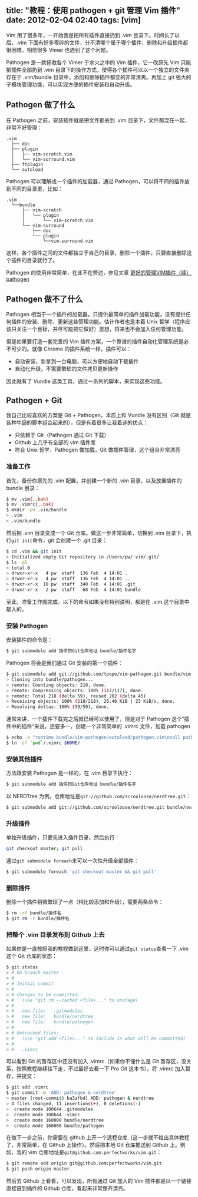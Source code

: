 title: "教程：使用 pathogen + git 管理 Vim 插件"
date: 2012-02-04 02:40
tags: [vim]
---

Vim 用了很多年，一开始我是把所有插件直接扔到 .vim 目录下。时间长了以后，.vim 下面有好多零碎的文件，分不清哪个属于哪个插件，删除和升级插件都很困难。相信很多 Vimer 也遇到了这个问题。

Pathogen 是一款拯救各个 Vimer 于水火之中的 Vim 插件，它一改原先 Vim 只能把插件全部扔到 .vim 目录下的操作方式，使得各个插件可以以一个独立的文件夹存在于 .vim/bundle 目录中，添加和删除插件都变的非常清爽。再加上 git 强大的子模块管理功能，可以实现方便的插件安装和自动升级。

## Pathogen 做了什么

在 Pathogen 之前，安装插件就是把文件都丢到 .vim 目录下，文件都混在一起，非常不好管理：

    .vim
      ├── doc
      ├── plugin
      │   ├── vim-scratch.vim
      │   └── vim-surround.vim
      ├── ftplugin
      └── autoload

Pathogen 可以理解成一个插件的加载器，通过 Pathogen，可以将不同的插件放到不同的目录里，比如：

    .vim
      └──bundle
          ├── vim-scratch
          │   └── plugin
          │       └── vim-scratch.vim
          └── vim-surround
              ├── doc
              └── plugin
                  └──vim-surround.vim

这样，各个插件之间的文件都独立于自己的目录，删除一个插件，只要直接删除这个插件的目录就行了。

Pathogen 的使用非常简单，在此不在赘述，参见文章 [更好的管理VIM插件（续） pathogen](http://blog.syndim.org/2011/08/13/vim-pathogen/)

## Pathogen 做不了什么

Pathogen 相当于一个插件的加载器，只提供最简单的插件加载功能，没有提供任何插件的安装、删除、更新这些管理功能。估计作者也是本着 Unix 哲学（程序应该只关注一个目标，并尽可能把它做好）思想，将来也不会加入任何管理功能。

但是如果要打造一套完善的 Vim 插件方案，一个靠谱的插件自动化管理系统是必不可少的。就像 Chrome 的插件系统一样，插件可以：

* 自动安装，新拿到一台电脑，可以方便地自动下载插件
* 自动化升级，不需要繁琐的文件拷贝更新操作

因此就有了 Vundle 这类工具，通过一系列的脚本，来实现这些功能。

## Pathogen + Git

我自己比较喜欢的方案是 Git + Pathogen，本质上和 Vundle 没有区别（Git 就是各种牛逼的脚本组合起来的），但是有着很多让我着迷的优点：

* 只依赖于 Git（Pathogen 通过 Git 下载）
* Github 上几乎有全部的 vim 插件库
* 符合 Unix 哲学，Pathogen 做加载，Git 做插件管理，这个组合非常漂亮

### 准备工作

首先，备份你原先的 .vim 配置，并创建一个新的 .vim 目录，以及放置插件的 bundle 目录：

``` bash
$ mv .vim{,.bak}
$ mv .vimrc{,.bak}
$ mkdir -pv .vim/bundle
> .vim
> .vim/bundle
```

然后把 .vim 目录变成一个 Git 仓库。做这一步非常简单，切换到 .vim 目录下，执行``git init``命令，git 会创建一个 .git 目录：

``` bash
$ cd .vim && git init
> Initialized empty Git repository in /Users/pw/.vim/.git/
$ ls -al
> total 0
> drwxr-xr-x   4 pw  staff  136 Feb  4 14:01 .
> drwxr-xr-x   4 pw  staff  136 Feb  4 14:01 ..
> drwxr-xr-x  10 pw  staff  340 Feb  4 14:01 .git
> drwxr-xr-x   2 pw  staff   68 Feb  4 14:01 bundle
```

至此，准备工作就完成。以下的命令如果没有特别说明，都是在 .vim 这个目录中敲入的。

### 安装 Pathogen

安装插件的命令是：

``` bash
$ git submodule add 插件的Git仓库地址 bundle/插件名字
```

Pathogen 将会是我们通过 Git 安装的第一个插件：

``` bash
$ git submodule add git://github.com/tpope/vim-pathogen.git bundle/vim-pathogen
> Cloning into bundle/pathogen...
> remote: Counting objects: 218, done.
> remote: Compressing objects: 100% (117/117), done.
> remote: Total 218 (delta 59), reused 202 (delta 45)
> Receiving objects: 100% (218/218), 26.40 KiB | 23 KiB/s, done.
> Resolving deltas: 100% (59/59), done.
```

通常来讲，一个插件下载完之后就已经可以使用了，但是对于 Pathogen 这个”插件中的插件“来说，还要多一，创建一个非常简单的 .vimrc 文件，加载 pathogen

``` bash
$ echo -e "runtime bundle/vim-pathogen/autoload/pathogen.vim\ncall pathogen#infect()\nHelptags" >> .vimrc
$ ln -sf `pwd`/.vimrc $HOME/
```

### 安装其他插件

方法跟安装 Pathogen 是一样的，在 .vim 目录下执行：

``` bash
$ git submodule add 插件的Git仓库地址 bundle/插件名字
```

以 NERDTree 为例，仓库地址是``git://github.com/scrooloose/nerdtree.git``：

``` bash
$ git submodule add git://github.com/scrooloose/nerdtree.git bundle/nerdtree
```

### 升级插件

单独升级插件，只要先进入插件目录，然后执行：

``` bash
git checkout master; git pull
```

通过``git submodule foreach``来可以一次性升级全部插件：

``` bash
$ git submodule foreach 'git checkout master && git pull'
```

### 删除插件

删除一个插件稍微繁琐了一点（相比较添加和升级），需要两条命令：

``` bash
$ rm -rf bundle/插件名
$ git rm -r bundle/插件名
```

### 把整个 .vim 目录发布到 Github 上去

如果你是一直按照我的教程做到这里，这时你可以通过``git status``查看一下 .vim 这个 Git 仓库的状态：

``` bash
$ git status
> # On branch master
> #
> # Initial commit
> #
> # Changes to be committed:
> #   (use "git rm --cached <file>..." to unstage)
> #
> #   new file:   .gitmodules
> #   new file:   bundle/nerdtree
> #   new file:   bundle/pathogen
> #
> # Untracked files:
> #   (use "git add <file>..." to include in what will be committed)
> #
> #   .vimrc
```

可以看到 Git 的暂存区中还没有加入 .vimrc（如果你不懂什么是 Git 暂存区，没关系，按照教程继续往下走，不过最好去看一下 Pro Git 这本书），将 .vimrc 加入暂存，并提交：

``` bash
$ git add .vimrc
$ git commit -m 'ADD: pathogen & nerdtree'
> master (root-commit) ba3afbd] ADD: pathogen & nerdtree
> 4 files changed, 11 insertions(+), 0 deletions(-)
>  create mode 100644 .gitmodules
>  create mode 100644 .vimrc
>  create mode 160000 bundle/nerdtree
>  create mode 160000 bundle/pathogen
```

在做下一步之前，你需要在 github 上开一个远程仓库（这一步就不给出具体教程了，非常简单，在 Github 上操作）。然后把本地 Git 仓库推送到 Github 上。例如，我的 vim 仓库地址是``git@github.com:perfectworks/vim.git``：

``` bash
$ git remote add origin git@github.com:perfectworks/vim.git
$ git push origin master
```

然后去 Github 上看看，可以发现，所有通过 Git 加入的 Vim 插件都是以一个链接直接链到插件的 Github 仓库，看起来非常整齐漂亮。
